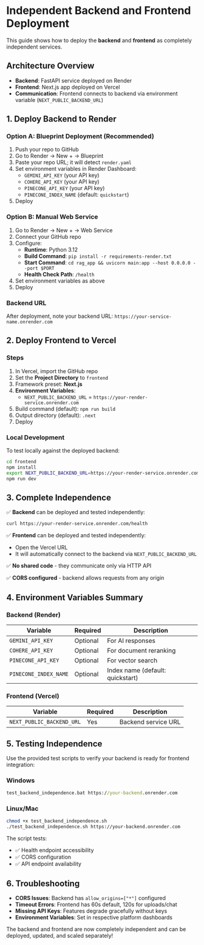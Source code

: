 # Independent Backend and Frontend Deployment

This guide shows how to deploy the **backend** and **frontend** as completely independent services.

## Architecture Overview

- **Backend**: FastAPI service deployed on Render
- **Frontend**: Next.js app deployed on Vercel
- **Communication**: Frontend connects to backend via environment variable (`NEXT_PUBLIC_BACKEND_URL`)

## 1. Deploy Backend to Render

### Option A: Blueprint Deployment (Recommended)

1. Push your repo to GitHub
2. Go to Render → New + → Blueprint
3. Paste your repo URL; it will detect `render.yaml`
4. Set environment variables in Render Dashboard:
   - `GEMINI_API_KEY` (your API key)
   - `COHERE_API_KEY` (your API key)
   - `PINECONE_API_KEY` (your API key)
   - `PINECONE_INDEX_NAME` (default: `quickstart`)
5. Deploy

### Option B: Manual Web Service

1. Go to Render → New + → Web Service
2. Connect your GitHub repo
3. Configure:
   - **Runtime**: Python 3.12
   - **Build Command**: `pip install -r requirements-render.txt`
   - **Start Command**: `cd rag_app && uvicorn main:app --host 0.0.0.0 --port $PORT`
   - **Health Check Path**: `/health`
4. Set environment variables as above
5. Deploy

### Backend URL

After deployment, note your backend URL: `https://your-service-name.onrender.com`

## 2. Deploy Frontend to Vercel

### Steps

1. In Vercel, import the GitHub repo
2. Set the **Project Directory** to `frontend`
3. Framework preset: **Next.js**
4. **Environment Variables**:
   - `NEXT_PUBLIC_BACKEND_URL` = `https://your-render-service.onrender.com`
5. Build command (default): `npm run build`
6. Output directory (default): `.next`
7. Deploy

### Local Development

To test locally against the deployed backend:

```bash
cd frontend
npm install
export NEXT_PUBLIC_BACKEND_URL=https://your-render-service.onrender.com
npm run dev
```

## 3. Complete Independence

✅ **Backend** can be deployed and tested independently:
```bash
curl https://your-render-service.onrender.com/health
```

✅ **Frontend** can be deployed and tested independently:
- Open the Vercel URL
- It will automatically connect to the backend via `NEXT_PUBLIC_BACKEND_URL`

✅ **No shared code** - they communicate only via HTTP API

✅ **CORS configured** - backend allows requests from any origin

## 4. Environment Variables Summary

### Backend (Render)
| Variable | Required | Description |
|----------|----------|-------------|
| `GEMINI_API_KEY` | Optional | For AI responses |
| `COHERE_API_KEY` | Optional | For document reranking |
| `PINECONE_API_KEY` | Optional | For vector search |
| `PINECONE_INDEX_NAME` | Optional | Index name (default: quickstart) |

### Frontend (Vercel)
| Variable | Required | Description |
|----------|----------|-------------|
| `NEXT_PUBLIC_BACKEND_URL` | Yes | Backend service URL |

## 5. Testing Independence

Use the provided test scripts to verify your backend is ready for frontend integration:

### Windows
```cmd
test_backend_independence.bat https://your-backend.onrender.com
```

### Linux/Mac
```bash
chmod +x test_backend_independence.sh
./test_backend_independence.sh https://your-backend.onrender.com
```

The script tests:
- ✅ Health endpoint accessibility
- ✅ CORS configuration
- ✅ API endpoint availability

## 6. Troubleshooting

- **CORS Issues**: Backend has `allow_origins=["*"]` configured
- **Timeout Errors**: Frontend has 60s default, 120s for uploads/chat
- **Missing API Keys**: Features degrade gracefully without keys
- **Environment Variables**: Set in respective platform dashboards

The backend and frontend are now completely independent and can be deployed, updated, and scaled separately!

